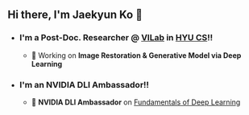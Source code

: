 ## Hi there, I'm Jaekyun Ko 👋 

- ### I'm a Post-Doc. Researcher @ [VILab][LAB] in [HYU CS][HYU_CS]!!
  - 🌱 Working on **Image Restoration & Generative Model via Deep Learning** 
- ### I'm an NVIDIA DLI Ambassador!!
  - 👯 **NVIDIA DLI Ambassador** on [Fundamentals of Deep Learning][DLI]

[LAB]: https://sites.google.com/view/lliger9
[HYU_CS]: https://cs.hanyang.ac.kr/
[DLI]: https://www.nvidia.com/en-gb/training/instructor-directory/bio/?instructorId=0031W00002iBzo7QAC
